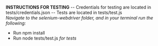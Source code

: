 **INSTRUCTIONS FOR TESTING**
-- Credentials for testing are located in tests/credentials.json
-- Tests are located in tests/test.js
<br />
*Navigate to the selenium-webdriver folder, and in your terminal run the following:*
- Run npm install
- Run node tests/test.js *for tests*
